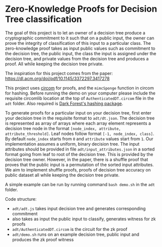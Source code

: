 # Zero-Knowledge Proofs for Decision Tree classification

The goal of this project is to let an owner of a decision tree produce a cryptographic commitment to it such that on a public input, the owner can prove the integrity of classification of this input to a particular class. The zero-knowledge proof takes as input public values such as commitment to the decision tree, the public input, the class the input is assigned under the decision tree, and private values from the decision tree and produces a proof. All while keeping the decision tree private.

The inspiration for this project comes from the paper: https://dl.acm.org/doi/pdf/10.1145/3372297.3417278

This project uses [circom](https://docs.circom.io/) for proofs, and the `mimcSponge` function in circom for hashing. Before running the demo on your computer please include the requisite circomlib location at the top of `AuthenticatedDT.circom` file in the `adt` folder. Also required is [Dark Forest's hashing package](https://www.npmjs.com/package/@darkforest_eth/hashing).

To generate proofs for a particular input on your decision tree, first enter your decision tree in the requisite format to `adt/dt.json`. The decision tree is represented as array of arrays where each array element represents a decision tree node in the format `[node_index, attribute, attribute_threshold]`. Leaf nodes follow format `[-1, node_index, class]`. By default `node_index` starts from `0` and `attribute` values start from `1`. Our implementation assumes a uniform, binary decision tree. The input attributes should be provided in file `adt/input_attributes.json` in a sorted format going from leaf to root of the decision tree. This is provided by the decision tree owner. However, in the paper, there is a shuffle proof that proves that the public input is a permutation of the sorted input attributes. We aim to implement shuffle proofs, proofs of decision tree accuracy on public dataset all while keeping the decision tree private.

A simple example can be run by running command `bash demo.sh` in the `adt` folder.

Code structure:
  - `adt/adt.js` takes input decision tree and generates corresponding commitment
  - also takes as input the public input to classify, generates witness for zk proofs 
  - `adt/AuthenticatedDT.circom` is the circuit for the zk proof
  - `adt/demo.sh` runs on an example decision tree, public input and produces the zk proof witness
